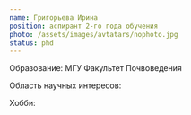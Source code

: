 ```yaml
---
name: Григорьева Ирина
position: аспирант 2-го года обучения
photo: /assets/images/avtatars/nophoto.jpg
status: phd
---
```


Образование: МГУ Факультет Почвоведения

Область научных интересов: 

Хобби: 